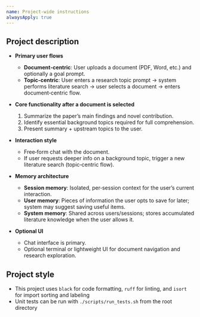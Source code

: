 ```yaml
---
name: Project-wide instructions
alwaysApply: true
---
```


## Project description

- **Primary user flows**
  - **Document‑centric**: User uploads a document (PDF, Word, etc.) and optionally a goal prompt.
  - **Topic‑centric**: User enters a research topic prompt → system performs literature search → user selects a document → enters document‑centric flow.

- **Core functionality after a document is selected**
  1. Summarize the paper’s main findings and novel contribution.
  2. Identify essential background topics required for full comprehension.
  3. Present summary + upstream topics to the user.

- **Interaction style**
  - Free‑form chat with the document.
  - If user requests deeper info on a background topic, trigger a new literature search (topic‑centric flow).

- **Memory architecture**
  - **Session memory**: Isolated, per‑session context for the user’s current interaction.
  - **User memory**: Pieces of information the user opts to save for later; system may suggest saving useful items.
  - **System memory**: Shared across users/sessions; stores accumulated literature knowledge when the user allows it.

- **Optional UI**
  - Chat interface is primary.
  - Optional terminal or lightweight UI for document navigation and research exploration.

## Project style

- This project uses `black` for code formatting, `ruff` for linting, and `isort` for import sorting and labeling
- Unit tests can be run with `./scripts/run_tests.sh` from the root directory
